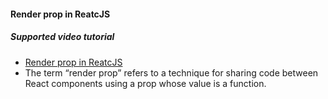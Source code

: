 #### Render prop in ReatcJS

##### Supported video tutorial
 - [Render prop in ReatcJS](https://www.youtube.com/watch?v=Ow4ms1Qg_u4&t=0s&list=PLyuRouwmQCjm1N4jlJ7b3WWjDA8MjfDbg&index=23)
 - The term “render prop” refers to a technique for sharing code between React components using a prop whose value is a function.